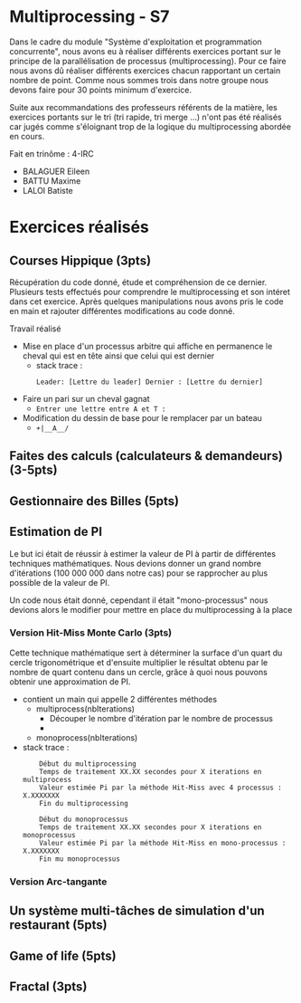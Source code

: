 # Multiprocessing - S7

Dans le cadre du module "Système d'exploitation et programmation concurrente", nous avons eu à réaliser différents exercices portant sur le principe de la parallélisation de processus (multiprocessing).
Pour ce faire nous avons dû réaliser différents exercices chacun rapportant un certain nombre de point. Comme nous sommes trois dans notre groupe nous devons faire pour 30 points minimum d'exercice.

Suite aux recommandations des professeurs référents de la matière, les exercices portants sur le tri (tri rapide, tri merge ...) n'ont pas été réalisés car jugés comme s'éloignant trop de la logique du multiprocessing abordée en cours.

Fait en trinôme : 4-IRC

- BALAGUER Eileen <br>
- BATTU Maxime <br>
- LALOI Batiste <br>

# Exercices réalisés

## Courses Hippique (3pts)

Récupération du code donné, étude et compréhension de ce dernier. Plusieurs tests effectués pour comprendre le multiprocessing et son intéret dans cet exercice. Après quelques manipulations nous avons pris le code en main et rajouter différentes modifications au code donné.

Travail réalisé
- Mise en place d'un processus arbitre qui affiche en permanence le cheval qui est en tête ainsi que celui qui est dernier 
    - stack trace :
        ``` 
        Leader: [Lettre du leader] Dernier : [Lettre du dernier] 
        ```
- Faire un pari sur un cheval gagnat
    - `Entrer une lettre entre A et T :`
- Modification du dessin de base pour le remplacer par un bateau
    - `+|__A__/ `


## Faites des calculs (calculateurs & demandeurs) (3-5pts)
## Gestionnaire des Billes (5pts)
##  Estimation de PI

Le but ici était de réussir à estimer la valeur de PI à partir de différentes techniques mathématiques.
Nous devions donner un grand nombre d'itérations (100 000 000 dans notre cas) pour se rapprocher au plus possible de la valeur de PI.

Un code nous était donné, cependant il était "mono-processus" nous devions alors le modifier pour mettre en place du multiprocessing à la place

### Version Hit-Miss Monte Carlo (3pts)

Cette technique mathématique sert à déterminer la surface d'un quart du cercle trigonométrique et d'ensuite multiplier le résultat obtenu par le nombre de quart contenu dans un cercle, grâce à quoi nous pouvons obtenir une approximation de PI.

- contient un main qui appelle 2 différentes méthodes
    - multiprocess(nbIterations)
        - Découper le nombre d'itération par le nombre de processus
        - 
    - monoprocess(nbIterations)
- stack trace :
    ``` 
        Début du multiprocessing
        Temps de traitement XX.XX secondes pour X iterations en multiprocess
        Valeur estimée Pi par la méthode Hit-Miss avec 4 processus : X.XXXXXXX
        Fin du multiprocessing

        Début du monoprocessus
        Temps de traitement XX.XX secondes pour X iterations en monoprocessus
        Valeur estimée Pi par la méthode Hit-Miss en mono-processus : X.XXXXXXX
        Fin mu monoprocessus
    ```
### Version Arc-tangante
##  Un système multi-tâches de simulation d'un restaurant (5pts)
##  Game of life (5pts)
##  Fractal (3pts)